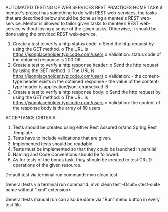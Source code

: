AUTOMATED TESTING OF WEB SERVICES BEST PRACTICES
HOME TASK
if mentee's project has something to do with REST web-services, the tasks that are described below should be done using a mentee's REST web-service. Mentor is allowed to tailor given tasks to mentee’s REST web-service without losing a sense of the given tasks. Otherwise, it should be done using the provided REST web-service. 
1.	Create a test to verify a http status code:
o	Send the http request by using the GET method.
o	The URL is https://jsonplaceholder.typicode.com/users
o	Validation: status code of the obtained response is 200 OK
2.	Create a test to verify a http response header:
o	Send the http request by using the GET method. 
o	The URL is https://jsonplaceholder.typicode.com/users
o	Validation: - the content-type header exists in the obtained response
                                    - the value of the content-type header is application/json; charset=utf-8
3.	Create a test to verify a http response body:
o	Send the http request by using the GET method:
o	The URL is https://jsonplaceholder.typicode.com/users
o	Validation: the content of the response body is the array of 10 users

ACCEPTANCE CRITERIA
1.	Tests should be created using either Rest Assured or/and Spring Rest Template.
2.	Tests have to include validations that are given.
3.	Implemented tests should be readable.
4.	Tests must be implemented so that they could be launched in parallel.
5.	Naming and Code Conventions should be followed.
6.	As for tests of the bonus task, they should be created to test CRUD operations of the given resource.

Default test via terminal run command:
mvn clean test

General tests via terminal run command:
mvn clean test -Dsuit=<test-suite name without ".xml" extension>

General tests manual run can also be done via "Run" menu button in every test file.